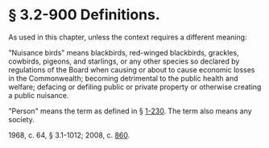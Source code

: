 # § 3.2-900 Definitions.

<p>As used in this chapter, unless the context requires a different meaning:</p><p>"Nuisance birds" means blackbirds, red-winged blackbirds, grackles, cowbirds, pigeons, and starlings, or any other species so declared by regulations of the Board when causing or about to cause economic losses in the Commonwealth; becoming detrimental to the public health and welfare; defacing or defiling public or private property or otherwise creating a public nuisance.</p><p>"Person" means the term as defined in § <a href='http://law.lis.virginia.gov/vacode/1-230/'>1-230</a>. The term also means any society.</p><p>1968, c. 64, § 3.1-1012; 2008, c. <a href='http://lis.virginia.gov/cgi-bin/legp604.exe?081+ful+CHAP0860'>860</a>.</p>